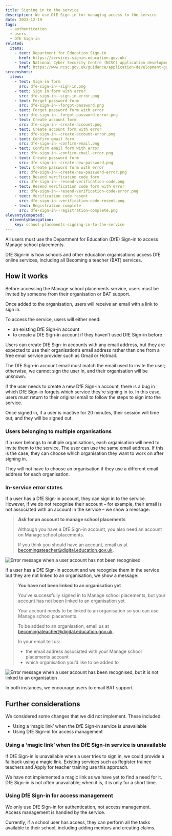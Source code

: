 ```yaml
---
title: Signing in to the service
description: We use DfE Sign-in for managing access to the service
date: 2023-12-19
tags:
  - authentication
  - users
  - DfE Sign-in
related:
  items:
    - text: Department for Education Sign-in
      href: https://services.signin.education.gov.uk/
    - text: National Cyber Security Centre (NCSC) application development guidance
      href: https://www.ncsc.gov.uk/guidance/application-development-guidance-introduction
screenshots:
  items:
    - text: Sign-in form
      src: dfe-sign-in--sign-in.png
    - text: Sign in form with error
      src: dfe-sign-in--sign-in-error.png
    - text: Forgot password form
      src: dfe-sign-in--forgot-password.png
    - text: Forgot password form with error
      src: dfe-sign-in--forgot-password-error.png
    - text: Create account form
      src: dfe-sign-in--create-account.png
    - text: Create account form with error
      src: dfe-sign-in--create-account-error.png
    - text: Confirm email form
      src: dfe-sign-in--confirm-email.png
    - text: Confirm email form with error
      src: dfe-sign-in--confirm-email-error.png
    - text: Create password form
      src: dfe-sign-in--create-new-password.png
    - text: Create password form with error
      src: dfe-sign-in--create-new-password-error.png
    - text: Resend verification code form
      src: dfe-sign-in--resend-verification-code.png
    - text: Resend verification code form with error
      src: dfe-sign-in--resend-verification-code-error.png
    - text: Verification code resent
      src: dfe-sign-in--verification-code-resent.png
    - text: Registration complete
      src: dfe-sign-in--registration-complete.png
eleventyComputed:
  eleventyNavigation:
    key: school-placements-signing-in-to-the-service
---
```


All users must use the Department for Education (DfE) Sign-in to access Manage school placements.

DfE Sign-in is how schools and other education organisations access DfE online services, including all Becoming a teacher (BAT) services.

## How it works

Before accessing the Manage school placements service, users must be invited by someone from their organisation or BAT support.

Once added to the organisation, users will receive an email with a link to sign in.

To access the service, users will either need:

- an existing DfE Sign-in account
- to create a DfE Sign-in account if they haven’t used DfE Sign-in before

Users can create DfE Sign-in accounts with any email address, but they are expected to use their organisation’s email address rather than one from a free email service provider such as Gmail or Hotmail.

The DfE Sign-in account email must match the email used to invite the user; otherwise, we cannot sign the user in, and their organisation will be unknown.

If the user needs to create a new DfE Sign-in account, there is a bug in which DfE Sign-in forgets which service they’re signing in to. In this case, users must return to their original email to follow the steps to sign into the service.

Once signed in, if a user is inactive for 20 minutes, their session will time out, and they will be signed out.

### Users belonging to multiple organisations

If a user belongs to multiple organisations, each organisation will need to invite them to the service. The user can use the same email address. If this is the case, they can choose which organisation they want to work on after signing in.

They will not have to choose an organisation if they use a different email address for each organisation.

### In-service error states

If a user has a DfE Sign-in account, they can sign in to the service. However, if we do not recognise their account – for example, their email is not associated with an account in the service – we show a message:

> **Ask for an account to manage school placements**
>
> Although you have a DfE Sign-in account, you also need an account on Manage school placements.
>
> If you think you should have an account, email us at [becomingateacher@digital.education.gov.uk](mailto:becomingateacher@digital.education.gov.uk).

![Error message when a user account has not been recognised](user-account-not-recognised.png "Error message when a user account has not been recognised")

If a user has a DfE Sign-in account and we recognise them in the service but they are not linked to an organisation, we show a message:

> **You have not been linked to an organisation yet**
>
> You’ve successfully signed in to Manage school placements, but your account has not been linked to an organisation yet.
>
> Your account needs to be linked to an organisation so you can use Manage school placements.
>
> To be added to an organisation, email us at [becomingateacher@digital.education.gov.uk](mailto:becomingateacher@digital.education.gov.uk).
>
> In your email tell us:
>
> - the email address associated with your Manage school placements account
> - which organisation you’d like to be added to

![Error message when a user account has been recognised, but it is not linked to an organisation](user-account-not-linked-to-an-organisation.png "Error message when a user account has been recognised, but it is not linked to an organisation")

In both instances, we encourage users to email BAT support.

## Further considerations

We considered some changes that we did not implement. These included:

- Using a ‘magic link’ when the DfE Sign-in service is unavailable
- Using DfE Sign-in for access management

### Using a ‘magic link’ when the DfE Sign-in service is unavailable

If DfE Sign-in is unavailable when a user tries to sign in, we could provide a fallback using a magic link. Existing services such as Register trainee teachers and Apply for teacher training use this approach.

We have not implemented a magic link as we have yet to find a need for it. DfE Sign-in is not often unavailable; when it is, it is only for a short time.

### Using DfE Sign-in for access management

We only use DfE Sign-in for authentication, not access management. Access management is handled by the service.

Currently, if a school user has access, they can perform all the tasks available to their school, including adding mentors and creating claims.
